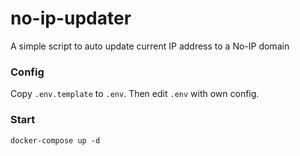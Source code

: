 # no-ip-updater
A simple script to auto update current IP address to a No-IP domain


### Config
Copy `.env.template` to `.env`. Then edit `.env` with own config.

### Start
```
docker-compose up -d
```